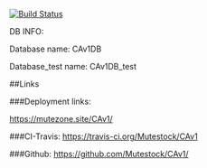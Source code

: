 [![Build Status](https://travis-ci.org/Mutestock/CAv1.png)](https://travis-ci.org/Mutestock/CAv1)





DB INFO: 


Database name: CAv1DB

Database_test name: CAv1DB_test

##Links


###Deployment links:

https://mutezone.site/CAv1/


###CI-Travis:
https://travis-ci.org/Mutestock/CAv1


###Github:
https://github.com/Mutestock/CAv1/

